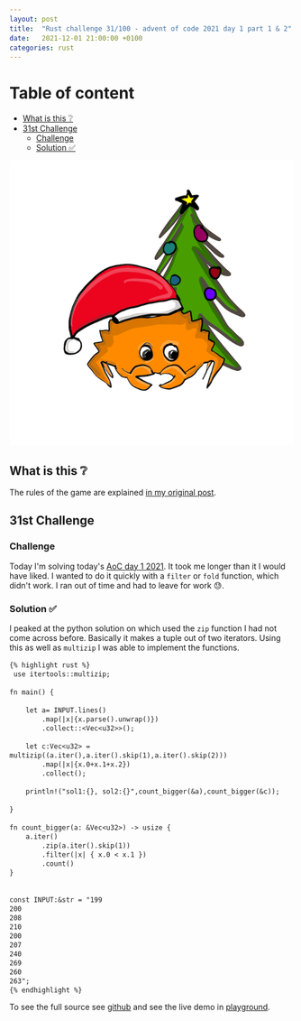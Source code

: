```yaml
---
layout: post
title:  "Rust challenge 31/100 - advent of code 2021 day 1 part 1 & 2"
date:   2021-12-01 21:00:00 +0100
categories: rust
---
```



#  Table of content
<!-- MarkdownTOC autolink="true" -->

- [What is this :grey_question:](#what-is-this-grey_question)
- [31st Challenge](#31st-challenge)
	- [Challenge](#challenge)
	- [Solution :white_check_mark:](#solution-white_check_mark)

<!-- /MarkdownTOC -->
![](/assets/img/aoc.png)
## What is this :grey_question: 

The rules of the game are explained [in my original post](https://maebli.github.io/rust/2021/10/18/100rust.html). 

## 31st Challenge
### Challenge

Today I'm solving today's [AoC day 1 2021](ttps://adventofcode.com/2021/day/1). It took me longer than it I would have liked.
I wanted to do it quickly with a `filter` or `fold` function, which didn't work. I ran out of time and had to leave for work :sweat:.



### Solution :white_check_mark:

I peaked at the python solution on [](www.reddit.com/r/adventofcode) which used the `zip` function I had not come across before. Basically
it makes a tuple out of two iterators. Using this as well as `multizip` I was able to implement the functions. 

	{% highlight rust %}
	 use itertools::multizip;

	fn main() {

	    let a= INPUT.lines()
	        .map(|x|{x.parse().unwrap()})
	        .collect::<Vec<u32>>();

	    let c:Vec<u32> = multizip((a.iter(),a.iter().skip(1),a.iter().skip(2)))
	        .map(|x|{x.0+x.1+x.2})
	        .collect();

	    println!("sol1:{}, sol2:{}",count_bigger(&a),count_bigger(&c));

	}

	fn count_bigger(a: &Vec<u32>) -> usize {
	    a.iter()
	        .zip(a.iter().skip(1))
	        .filter(|x| { x.0 < x.1 })
	        .count()
	}


	const INPUT:&str = "199
	200
	208
	210
	200
	207
	240
	269
	260
	263";
	{% endhighlight %}


To see the full source see [github](https://github.com/maebli/100rustsnippets/tree/master/aoc-2021-day1) and see the live demo in [playground](https://play.rust-lang.org/?version=stable&edition=2021&gist=a29f5ab10ec865d5209ba0c286d62ca4). 



